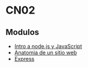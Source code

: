 # CN02

## Modulos
- [Intro a node.js y JavaScript](https://github.com/matiasHeber/fullstack-0321CDFSNCN02LAED/tree/master/intro-a-node-y-js)
- [Anatomia de un sitio web](https://github.com/matiasHeber/fullstack-0321CDFSNCN02LAED/tree/master/anatomia-de-un-sitio-web)
- [Express](https://github.com/matiasHeber/fullstack-0321CDFSNCN02LAED/tree/master/express)

